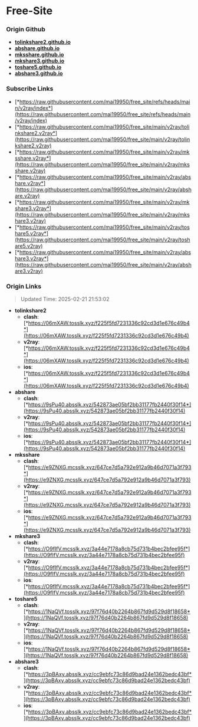 # Free-Site

### Origin Github

- [**tolinkshare2.github.io**](https://github.com/tolinkshare2/tolinkshare2.github.io)
- [**abshare.github.io**](https://github.com/abshare/abshare.github.io)
- [**mksshare.github.io**](https://github.com/mksshare/mksshare.github.io)
- [**mkshare3.github.io**](https://github.com/mkshare3/mkshare3.github.io)
- [**toshare5.github.io**](https://github.com/toshare5/toshare5.github.io)
- [**abshare3.github.io**](https://github.com/abshare3/abshare3.github.io)

### Subscribe Links

- [*https://raw.githubusercontent.com/mai19950/free_site/refs/heads/main/v2ray/index*](https://raw.githubusercontent.com/mai19950/free_site/refs/heads/main/v2ray/index)
- [*https://raw.githubusercontent.com/mai19950/free_site/main/v2ray/tolinkshare2.v2ray*](https://raw.githubusercontent.com/mai19950/free_site/main/v2ray/tolinkshare2.v2ray)
- [*https://raw.githubusercontent.com/mai19950/free_site/main/v2ray/mksshare.v2ray*](https://raw.githubusercontent.com/mai19950/free_site/main/v2ray/mksshare.v2ray)
- [*https://raw.githubusercontent.com/mai19950/free_site/main/v2ray/abshare.v2ray*](https://raw.githubusercontent.com/mai19950/free_site/main/v2ray/abshare.v2ray)
- [*https://raw.githubusercontent.com/mai19950/free_site/main/v2ray/mkshare3.v2ray*](https://raw.githubusercontent.com/mai19950/free_site/main/v2ray/mkshare3.v2ray)
- [*https://raw.githubusercontent.com/mai19950/free_site/main/v2ray/toshare5.v2ray*](https://raw.githubusercontent.com/mai19950/free_site/main/v2ray/toshare5.v2ray)
- [*https://raw.githubusercontent.com/mai19950/free_site/main/v2ray/abshare3.v2ray*](https://raw.githubusercontent.com/mai19950/free_site/main/v2ray/abshare3.v2ray)

### Origin Links

> Updated Time: 2025-02-21 21:53:02

- **tolinkshare2**
  - **clash**: [*https://06mXAW.tosslk.xyz/f225f5fd7231336c92cd3d1e676c49b4*](https://06mXAW.tosslk.xyz/f225f5fd7231336c92cd3d1e676c49b4)
  - **v2ray**: [*https://06mXAW.tosslk.xyz/f225f5fd7231336c92cd3d1e676c49b4*](https://06mXAW.tosslk.xyz/f225f5fd7231336c92cd3d1e676c49b4)
  - **ios**: [*https://06mXAW.tosslk.xyz/f225f5fd7231336c92cd3d1e676c49b4*](https://06mXAW.tosslk.xyz/f225f5fd7231336c92cd3d1e676c49b4)
- **abshare**
  - **clash**: [*https://9sPu40.absslk.xyz/542873ae05bf2bb31177fb2440f30f14*](https://9sPu40.absslk.xyz/542873ae05bf2bb31177fb2440f30f14)
  - **v2ray**: [*https://9sPu40.absslk.xyz/542873ae05bf2bb31177fb2440f30f14*](https://9sPu40.absslk.xyz/542873ae05bf2bb31177fb2440f30f14)
  - **ios**: [*https://9sPu40.absslk.xyz/542873ae05bf2bb31177fb2440f30f14*](https://9sPu40.absslk.xyz/542873ae05bf2bb31177fb2440f30f14)
- **mksshare**
  - **clash**: [*https://e9ZNXG.mcsslk.xyz/647ce7d5a792e912a9b46d7071a3f793*](https://e9ZNXG.mcsslk.xyz/647ce7d5a792e912a9b46d7071a3f793)
  - **v2ray**: [*https://e9ZNXG.mcsslk.xyz/647ce7d5a792e912a9b46d7071a3f793*](https://e9ZNXG.mcsslk.xyz/647ce7d5a792e912a9b46d7071a3f793)
  - **ios**: [*https://e9ZNXG.mcsslk.xyz/647ce7d5a792e912a9b46d7071a3f793*](https://e9ZNXG.mcsslk.xyz/647ce7d5a792e912a9b46d7071a3f793)
- **mkshare3**
  - **clash**: [*https://O9fIfV.mcsslk.xyz/3a44e7178a8cb75d731b4bec2bfee95f*](https://O9fIfV.mcsslk.xyz/3a44e7178a8cb75d731b4bec2bfee95f)
  - **v2ray**: [*https://O9fIfV.mcsslk.xyz/3a44e7178a8cb75d731b4bec2bfee95f*](https://O9fIfV.mcsslk.xyz/3a44e7178a8cb75d731b4bec2bfee95f)
  - **ios**: [*https://O9fIfV.mcsslk.xyz/3a44e7178a8cb75d731b4bec2bfee95f*](https://O9fIfV.mcsslk.xyz/3a44e7178a8cb75d731b4bec2bfee95f)
- **toshare5**
  - **clash**: [*https://1NaQVf.tosslk.xyz/97f76d40b2264b867fd9d529d8f18658*](https://1NaQVf.tosslk.xyz/97f76d40b2264b867fd9d529d8f18658)
  - **v2ray**: [*https://1NaQVf.tosslk.xyz/97f76d40b2264b867fd9d529d8f18658*](https://1NaQVf.tosslk.xyz/97f76d40b2264b867fd9d529d8f18658)
  - **ios**: [*https://1NaQVf.tosslk.xyz/97f76d40b2264b867fd9d529d8f18658*](https://1NaQVf.tosslk.xyz/97f76d40b2264b867fd9d529d8f18658)
- **abshare3**
  - **clash**: [*https://3pBAxy.absslk.xyz/cc9ebfc73c86d9bad24e1362bedc43bf*](https://3pBAxy.absslk.xyz/cc9ebfc73c86d9bad24e1362bedc43bf)
  - **v2ray**: [*https://3pBAxy.absslk.xyz/cc9ebfc73c86d9bad24e1362bedc43bf*](https://3pBAxy.absslk.xyz/cc9ebfc73c86d9bad24e1362bedc43bf)
  - **ios**: [*https://3pBAxy.absslk.xyz/cc9ebfc73c86d9bad24e1362bedc43bf*](https://3pBAxy.absslk.xyz/cc9ebfc73c86d9bad24e1362bedc43bf)
